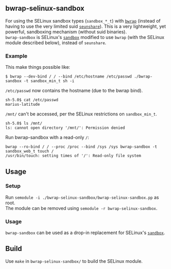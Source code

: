 ## bwrap-selinux-sandbox

For using the SELinux sandbox types (`sandbox_*_t`) with [`bwrap`](https://github.com/containers/bubblewrap) (instead of having to use the very limited suid [`seunshare`](http://man7.org/linux/man-pages/man8/seunshare.8.html)). This is a very lightweight, yet powerful, sandboxing mechanism (without suid binaries).  
`bwrap-sandbox` is SELinux's [`sandbox`](http://man7.org/linux/man-pages/man8/sandbox.8.html) modified to use `bwrap` (with the SELinux module described below), instead of `seunshare`.

### Example

This make things possible like:  

`$ bwrap --dev-bind / / --bind /etc/hostname /etc/passwd ./bwrap-sandbox -t sandbox_min_t sh -i`  

`/etc/passwd` now contains the hostname (due to the bwrap bind).  

`sh-5.0$ cat /etc/passwd  `  
`marius-latitude`

`/mnt/` can't be accessed, per the SELinux restrictions on `sandbox_min_t`.

`sh-5.0$ ls /mnt/`  
`ls: cannot open directory '/mnt/': Permission denied`  

Run bwrap-sandbox with a read-only `/`:

`bwrap --ro-bind / / --proc /proc --bind /sys /sys bwrap-sandbox -t sandbox_web_t touch /`  
`/usr/bin/touch: setting times of '/': Read-only file system`

## Usage

### Setup

Run `semodule -i ./bwrap-selinux-sandbox/bwrap-selinux-sandbox.pp` as root.  
The module can be removed using `semodule -r bwrap-selinux-sandbox`.

### Usage
`bwrap-sandbox` can be used as a drop-in replacement for SELinux's [`sandbox`](http://man7.org/linux/man-pages/man8/sandbox.8.html).


## Build
Use `make` in `bwrap-selinux-sandbox/` to build the SELinux module.
